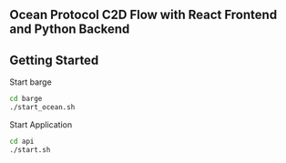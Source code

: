 ## Ocean Protocol C2D Flow with React Frontend and Python Backend

## Getting Started


Start barge

```bash
cd barge
./start_ocean.sh
```

Start Application

```bash
cd api
./start.sh
```